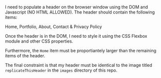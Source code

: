 I need to populate a header on the browser window using the DOM and Javascript (NO HTML ALLOWED). The header should contain the following items:

Home, Portfolio, About, Contact &
Privacy Policy

Once the header is in the DOM, I need to style it using the CSS Flexbox module and other CSS properties. 

Furthermore, the `Home` item must be proportiantely larger than the remaining items of the header. 

The final constraint is that my header must be identical to the image titled `replicateThisHeader` in the `images` directory of this repo. 